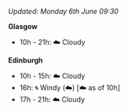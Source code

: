 *Updated: Monday 6th June 09:30*

**Glasgow**

* 10h - 21h: :cloud: Cloudy

**Edinburgh**

* 10h - 15h: :cloud: Cloudy
* 16h: :cyclone: Windy (:cloud:) [:cloud: as of 10h]
* 17h - 21h: :cloud: Cloudy
